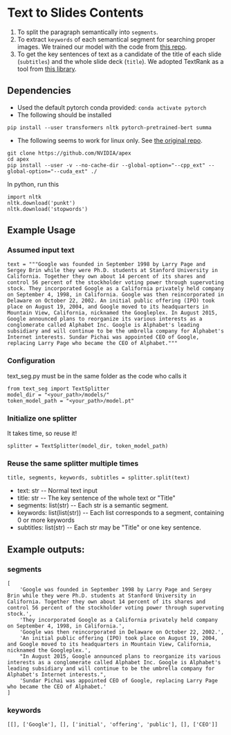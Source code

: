# Text to Slides Contents
1. To split the paragraph semantically into ``segments``.
2. To extract ``keywords`` of each semantical segment for searching proper images. We trained our model with the code from [this repo](https://github.com/ibatra/BERT-Keyword-Extractor).
3. To get the key sentences of text as a candidate of the title of each slide (``subtitles``) and the whole slide deck (``title``). We adopted TextRank as a tool from [this library](https://github.com/miso-belica/sumy).

## Dependencies
* Used the default pytorch conda provided: ``conda activate pytorch``
* The following should be installed
```
pip install --user transformers nltk pytorch-pretrained-bert summa
```
* The following seems to work for linux only. See [the original repo](https://github.com/NVIDIA/apex). 
```
git clone https://github.com/NVIDIA/apex
cd apex
pip install --user -v --no-cache-dir --global-option="--cpp_ext" --global-option="--cuda_ext" ./
```
In python, run this
```
import nltk
nltk.download('punkt')
nltk.download('stopwords')
```

##            Example Usage           
### Assumed input text  
```
text = """Google was founded in September 1998 by Larry Page and Sergey Brin while they were Ph.D. students at Stanford University in California. Together they own about 14 percent of its shares and control 56 percent of the stockholder voting power through supervoting stock. They incorporated Google as a California privately held company on September 4, 1998, in California. Google was then reincorporated in Delaware on October 22, 2002. An initial public offering (IPO) took place on August 19, 2004, and Google moved to its headquarters in Mountain View, California, nicknamed the Googleplex. In August 2015, Google announced plans to reorganize its various interests as a conglomerate called Alphabet Inc. Google is Alphabet's leading subsidiary and will continue to be the umbrella company for Alphabet's Internet interests. Sundar Pichai was appointed CEO of Google, replacing Larry Page who became the CEO of Alphabet."""
```

### Configuration
text_seg.py must be in the same folder as the code who calls it
```
from text_seg import TextSplitter
model_dir = "<your_path>/models/"
token_model_path = "<your_path>/model.pt"
```

### Initialize one splitter
It takes time, so reuse it!
```
splitter = TextSplitter(model_dir, token_model_path) 
```

### Reuse the same splitter multiple times
```
title, segments, keywords, subtitles = splitter.split(text)
```
* text: str -- Normal text input
* title: str -- The key sentence of the whole text or "Title"
* segments: list(str) -- Each str is a semantic segment.
* keywords: list(list(str)) -- Each list corresponds to a segment, containing 0 or more keywords
* subtitles: list(str) -- Each str may be "Title" or one key sentence.

## Example outputs:

### segments
```
[
	'Google was founded in September 1998 by Larry Page and Sergey Brin while they were Ph.D. students at Stanford University in California. Together they own about 14 percent of its shares and control 56 percent of the stockholder voting power through supervoting stock.', 
	'They incorporated Google as a California privately held company on September 4, 1998, in California.', 
	'Google was then reincorporated in Delaware on October 22, 2002.', 
	'An initial public offering (IPO) took place on August 19, 2004, and Google moved to its headquarters in Mountain View, California, nicknamed the Googleplex.', 
	"In August 2015, Google announced plans to reorganize its various interests as a conglomerate called Alphabet Inc. Google is Alphabet's leading subsidiary and will continue to be the umbrella company for Alphabet's Internet interests.", 
	'Sundar Pichai was appointed CEO of Google, replacing Larry Page who became the CEO of Alphabet.'
]
```

### keywords
```
[[], ['Google'], [], ['initial', 'offering', 'public'], [], ['CEO']]
```
